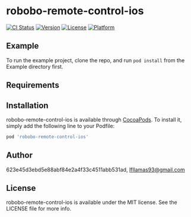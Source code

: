 # robobo-remote-control-ios

[![CI Status](https://img.shields.io/travis/623e45d3ebd5e88abf84e2a4f33c4511abb531ad/robobo-remote-control-ios.svg?style=flat)](https://travis-ci.org/623e45d3ebd5e88abf84e2a4f33c4511abb531ad/robobo-remote-control-ios)
[![Version](https://img.shields.io/cocoapods/v/robobo-remote-control-ios.svg?style=flat)](https://cocoapods.org/pods/robobo-remote-control-ios)
[![License](https://img.shields.io/cocoapods/l/robobo-remote-control-ios.svg?style=flat)](https://cocoapods.org/pods/robobo-remote-control-ios)
[![Platform](https://img.shields.io/cocoapods/p/robobo-remote-control-ios.svg?style=flat)](https://cocoapods.org/pods/robobo-remote-control-ios)

## Example

To run the example project, clone the repo, and run `pod install` from the Example directory first.

## Requirements

## Installation

robobo-remote-control-ios is available through [CocoaPods](https://cocoapods.org). To install
it, simply add the following line to your Podfile:

```ruby
pod 'robobo-remote-control-ios'
```

## Author

623e45d3ebd5e88abf84e2a4f33c4511abb531ad, lfllamas93@gmail.com

## License

robobo-remote-control-ios is available under the MIT license. See the LICENSE file for more info.
